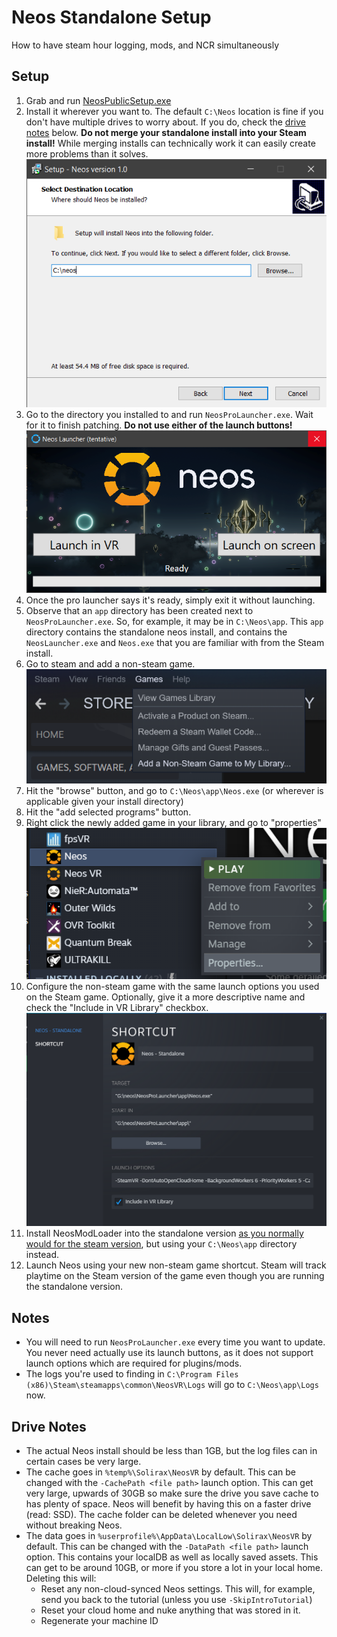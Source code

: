 # Neos Standalone Setup
How to have steam hour logging, mods, and NCR simultaneously

## Setup
1. Grab and run [NeosPublicSetup.exe](https://assets.neos.com/install/NeosPublicSetup.exe) 
2. Install it wherever you want to. The default `C:\Neos` location is fine if you don't have multiple drives to worry about. If you do, check the [drive notes](#drive-notes) below. **Do not merge your standalone install into your Steam install!** While merging installs can technically work it can easily create more problems than it solves.  
   ![NeosPublicSetup.exe screenshot](img/NeosPublicSetup.png)
3. Go to the directory you installed to and run `NeosProLauncher.exe`. Wait for it to finish patching. **Do not use either of the launch buttons!**  
   ![NeosProLauncher.exe screenshot](img/NeosProLauncher.png)
4. Once the pro launcher says it's ready, simply exit it without launching.
5. Observe that an `app` directory has been created next to `NeosProLauncher.exe`. So, for example, it may be in `C:\Neos\app`. This `app` directory contains the standalone neos install, and contains the `NeosLauncher.exe` and `Neos.exe` that you are familiar with from the Steam install.
6. Go to steam and add a non-steam game.  
   ![add non-steam game screenshot](img/add_non_steam_game.png)
7. Hit the "browse" button, and go to `C:\Neos\app\Neos.exe` (or wherever is applicable given your install directory)
8. Hit the "add selected programs" button.
9.  Right click the newly added game in your library, and go to "properties"  
   ![right click properties screenshot](img/non_steam_game_properties_1.png)
11. Configure the non-steam game with the same launch options you used on the Steam game. Optionally, give it a more descriptive name and check the "Include in VR Library" checkbox.  
    ![non steam game properties screenshot](img/non_steam_game_properties_2.png)  
12. Install NeosModLoader into the standalone version [as you normally would for the steam version](../README.md#installation), but using your `C:\Neos\app` directory instead.
13. Launch Neos using your new non-steam game shortcut. Steam will track playtime on the Steam version of the game even though you are running the standalone version.

## Notes
- You will need to run `NeosProLauncher.exe` every time you want to update. You never need actually use its launch buttons, as it does not support launch options which are required for plugins/mods.
- The logs you're used to finding in `C:\Program Files (x86)\Steam\steamapps\common\NeosVR\Logs` will go to `C:\Neos\app\Logs` now.

## Drive Notes
- The actual Neos install should be less than 1GB, but the log files can in certain cases be very large.
- The cache goes in `%temp%\Solirax\NeosVR` by default. This can be changed with the `-CachePath <file path>` launch option. This can get very large, upwards of 30GB so make sure the drive you save cache to has plenty of space. Neos will benefit by having this on a faster drive (read: SSD). The cache folder can be deleted whenever you need without breaking Neos.
- The data goes in `%userprofile%\AppData\LocalLow\Solirax\NeosVR` by default. This can be changed with the `-DataPath <file path>` launch option. This contains your localDB as well as locally saved assets. This can get to be around 10GB, or more if you store a lot in your local home. Deleting this will:
  - Reset any non-cloud-synced Neos settings. This will, for example, send you back to the tutorial (unless you use `-SkipIntroTutorial`)
  - Reset your cloud home and nuke anything that was stored in it.
  - Regenerate your machine ID
